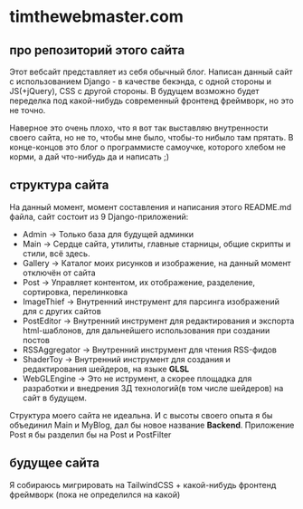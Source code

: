 # timthewebmaster.com

## про репозиторий этого сайта
Этот вебсайт представляет из себя обычный блог. Написан данный сайт с использованием Django - в качестве бекэнда, с одной стороны
и JS(+jQuery), CSS с другой стороны. В будущем возможно будет переделка под какой-нибудь современный фронтенд фреймворк, но это не точно.

Наверное это очень плохо, что я вот так выставляю внутренности своего сайта, но не то, чтобы мне было, чтобы-то нибыло там прятать.
В конце-концов это блог о программисте самоучке, которого хлебом не корми, а дай что-нибудь да и написать ;)

## структура сайта
На данный момент, момент составления и написания этого README.md файла, сайт состоит из 9 Django-приложений:
* Admin             -> Только база для будущей админки
* Main              -> Сердце сайта, утилиты, главные старницы, общие скрипты и стили, всё здесь.
* Gallery           -> Каталог моих рисунков и изображение, на данный момент отключён от сайта
* Post              -> Управляет контентом, их отображение, разделение, сортировка, перелинковка
* ImageThief        -> Внутренний инструмент для парсинга изображений для с других сайтов
* PostEditor        -> Внутренний инструмент для редактирования и экспорта html-шаблонов, для дальнейшего использования при создании постов
* RSSAggregator     -> Внутренний инструмент для чтения RSS-фидов
* ShaderToy         -> Внутренний инструмент для создания и редактирования шейдеров, на языке **GLSL**
* WebGLEngine       -> Это не иструмент, а скорее площадка для разработки и внедрения 3Д технологий(в том числе шейдеров) на сайт в будущем.

Структура моего сайта не идеальна. И с высоты своего опыта я бы объединил Main и MyBlog, дал бы новое название **Backend**. Приложение Post я бы
разделил бы на Post и PostFilter

## будущее сайта
Я собираюсь мигрировать на TailwindCSS + какой-нибудь фронтенд фреймворк (пока не определился на какой)
